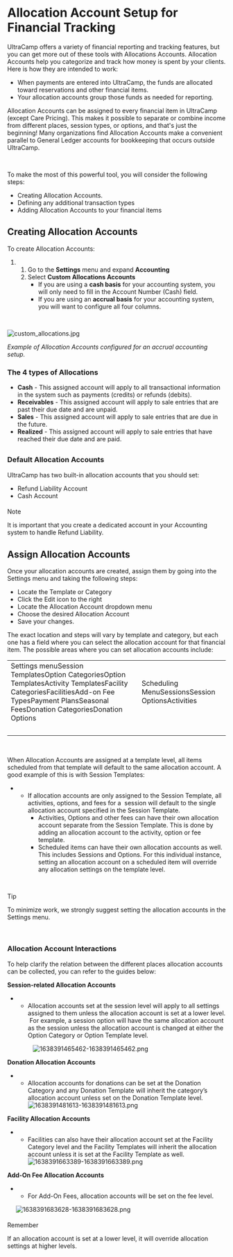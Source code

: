 # Allocation Account Setup for Financial Tracking
UltraCamp offers a variety of financial reporting and tracking features, but you can get more out of these tools with Allocations Accounts. Allocation Accounts help you categorize and track how money is spent by your clients. Here is how they are intended to work:


* When payments are entered into UltraCamp, the funds are allocated toward reservations and other financial items.
* Your allocation accounts group those funds as needed for reporting.


Allocation Accounts can be assigned to every financial item in UltraCamp (except Care Pricing). This makes it possible to separate or combine income from different places, session types, or options, and that's just the beginning! Many organizations find Allocation Accounts make a convenient parallel to General Ledger accounts for bookkeeping that occurs outside UltraCamp.


 


To make the most of this powerful tool, you will consider the following steps:


* Creating Allocation Accounts.
* Defining any additional transaction types
* Adding Allocation Accounts to your financial items


## 


## Creating Allocation Accounts


To create Allocation Accounts:


1. 1. Go to the **Settings** menu and expand **Accounting**
	2. Select **Custom Allocations Accounts**
		* If you are using a **cash basis** for your accounting system, you will only need to fill in the Account Number (Cash) field.
		* If you are using an **accrual basis** for your accounting system, you will want to configure all four columns.


 


![custom_allocations.jpg](https://help.ultracamp.com/hc/article_attachments/9509919841684/custom_allocations.jpg)


*Example of Allocation Accounts configured for an accrual accounting setup.*


### 


### The 4 types of Allocations


* **Cash** - This assigned account will apply to all transactional information in the system such as payments (credits) or refunds (debits).
* **Receivables** - This assigned account will apply to sale entries that are past their due date and are unpaid.
* **Sales** - This assigned account will apply to sale entries that are due in the future.
* **Realized** - This assigned account will apply to sale entries that have reached their due date and are paid.


## 


### Default Allocation Accounts


UltraCamp has two built-in allocation accounts that you should set:


* Refund Liability Account
* Cash Account



#### 
 Note


It is important that you create a dedicated account in your Accounting system to handle Refund Liability.



### 


## Assign Allocation Accounts


Once your allocation accounts are created, assign them by going into the Settings menu and taking the following steps:


* Locate the Template or Category
* Click the Edit icon to the right
* Locate the Allocation Account dropdown menu
* Choose the desired Allocation Account
* Save your changes.


The exact location and steps will vary by template and category, but each one has a field where you can select the allocation account for that financial item. The possible areas where you can set allocation accounts include:




|  |  |
| --- | --- |
| Settings menuSession TemplatesOption CategoriesOption TemplatesActivity TemplatesFacility CategoriesFacilitiesAdd-on Fee TypesPayment PlansSeasonal FeesDonation CategoriesDonation Options | Scheduling MenuSessionsSession OptionsActivities
  |


 


When Allocation Accounts are assigned at a template level, all items scheduled from that template will default to the same allocation account. A good example of this is with Session Templates:


* + If allocation accounts are only assigned to the Session Template, all activities, options, and fees for a  session will default to the single allocation account specified in the Session Template.
	+ Activities, Options and other fees can have their own allocation account separate from the Session Template. This is done by adding an allocation account to the activity, option or fee template.
	+ Scheduled items can have their own allocation accounts as well. This includes Sessions and Options. For this individual instance, setting an allocation account on a scheduled item will override any allocation settings on the template level.


 



Tip


To minimize work, we strongly suggest setting the allocation accounts in the Settings menu.



 


### Allocation Account Interactions


To help clarify the relation between the different places allocation accounts can be collected, you can refer to the guides below:


**Session-related Allocation Accounts**


* + Allocation accounts set at the session level will apply to all settings assigned to them unless the allocation account is set at a lower level.  For example, a session option will have the same allocation account as the session unless the allocation account is changed at either the Option Category or Option Template level.


               ![1638391465462-1638391465462.png](https://help.ultracamp.com/hc/article_attachments/7380505053588/1638391465462-1638391465462.png)


**Donation Allocation Accounts**


* + Allocation accounts for donations can be set at the Donation Category and any Donation Template will inherit the category’s allocation account unless set on the Donation Template level.    ![1638391481613-1638391481613.png](https://help.ultracamp.com/hc/article_attachments/7380606319508/1638391481613-1638391481613.png)


**Facility Allocation Accounts**


* + Facilities can also have their allocation account set at the Facility Category level and the Facility Templates will inherit the allocation account unless it is set at the Facility Template as well.![1638391663389-1638391663389.png](https://help.ultracamp.com/hc/article_attachments/7380507010580/1638391663389-1638391663389.png)


**Add-On Fee Allocation Accounts**


* + For Add-On Fees, allocation accounts will be set on the fee level.


     ![1638391683628-1638391683628.png](https://help.ultracamp.com/hc/article_attachments/7380538813972/1638391683628-1638391683628.png)  
  




#### 
Remember


If an allocation account is set at a lower level, it will override allocation settings at higher levels.


